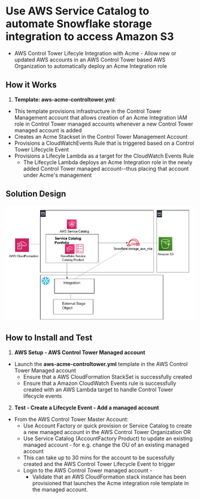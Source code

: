 <p align="center">
</p>

# Use AWS Service Catalog to automate Snowflake storage integration to access Amazon S3

* AWS Control Tower Lifecyle Integration with Acme - Allow new or updated AWS accounts in an AWS Control Tower based AWS Organization to automatically deploy an Acme Integration role



## How it Works

1. **Template: aws-acme-controltower.yml**:
 * This template provisions infrastructure in the Control Tower Management account that allows creation of an Acme Integration IAM role in Control Tower managed accounts whenever a new Control Tower managed account is added
 * Creates an Acme Stackset in the Control Tower Management Account 
 * Provisions a CloudWatchEvents Rule that is triggered based on a Control Tower Lifecycle Event
 * Provisions a Lifecyle Lambda as a target for the CloudWatch Events Rule
 	- The Lifecycle Lambda deploys an Acme Integration role in the newly added Control Tower managed account--thus placing that account under Acme's management


 

## Solution Design

![](images/snowflake-arch.png)


## How to Install and Test


1. **AWS Setup - AWS Control Tower Managed account**
 * Launch the **aws-acme-controltower.yml** template in the AWS Control Tower Managed account
 	-  Ensure that a AWS CloudFormation StackSet is successfully created
 	-  Ensure that a Amazon CloudWatch Events rule is successfully created with an AWS Lambda target to handle Control Tower lifecycle events
2. **Test - Create a Lifecycle Event - Add a managed account** 
 * From the AWS Control Tower Master Account:
    - Use Account Factory or quick provision or Service Catalog to create a  new managed account in the AWS Control Tower Organization OR
    - Use Service Catalog (AccountFactory Product) to update an existing managed account - for e.g. change the OU of an existing managed account
 	- This can take up to 30 mins for the account to be sucessfully created and the AWS Control Tower Lifecycle Event to trigger
 	- Login to the AWS Control Tower managed account - 
 		- Validate that an AWS CloudFormation stack instance has been provisioned that launches the Acme integration role template in the managed account. 
 	

 
